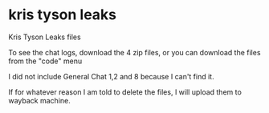 # kris tyson leaks
Kris Tyson Leaks files

To see the chat logs, download the 4 zip files, or you can download the files from the "code" menu

I did not include General Chat 1,2 and 8 because I can't find it.

If for whatever reason I am told to delete the files, I will upload them to wayback machine.
